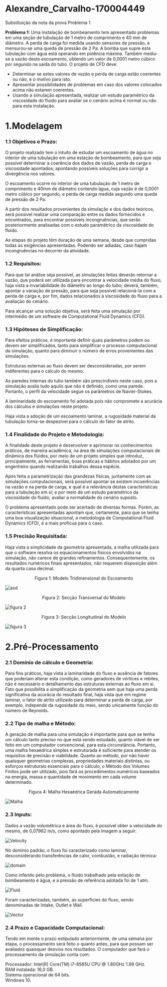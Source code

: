# Alexandre_Carvalho-170004449
Substituição da nota da prova 
Problema 1

**Problema 1:** Uma instalação de bombeamento tem apresentado problemas em uma seção de tubulação de 1 metro de comprimento e 40 mm de diâmetro. A perda de carga foi medida usando sensores de pressão, e mensurou-se uma queda de pressão de 2 Pa. A bomba que supre esta tubulação com água está operando em potência máxima. Também mediu-se a vazão deste escoamento, obtendo um valor de 0,0001 metro cúbico por segundo na saída do tubo. O projeto de CFD deve:

- Determinar se estes valores de vazão e perda de carga estão coerentes ou não, e o motivo para isto.
- Apresentar possibilidades de problemas em caso dos valores colocados acima não estarem coerentes.
- Usando a simulação apresentada, realizar um estudo paramétrico da viscosidade do fluido para avaliar se o cenário acima é normal ou não para esta instalação.

# 1.Modelagem

### 1.1 Objetivos e Prazo: 
	
   O projeto realizado tem o intuito de estudar um escoamento de água no interior de uma tubulação em uma estação de bombeamento, para que seja possível determinar a coerência dos dados de vazão, perda de carga e viscosidade apontados; apontando possíveis soluções para corrigir a divergência nos valores.
   
   O escoamento ocorre no interior de uma tubulação de 1 metro de comprimento e 40mm de diâmetro contendo água, cuja vazão é de 0,0001 metro cúbico por segundo, e perda de carga medida segundo uma queda de pressão de 2 Pa.
 
  A partir dos resultados provenientes da simulação e dos dados teóricos, será possível realizar uma comparação entre os dados fornecidos e encontrados, para encontrar possíveis incongruências, que serão posteriormente analisadas com o estudo paramétrico da viscosidade do fluido.
  
   As etapas do projeto têm duração de uma semana, desde que cumpridas todas as exigências apresentadas. Podendo ser adiadas, caso hajam incongruências no decorrer da atividade.
   
### 1.2 Requisitos:

   Para que tal análise seja possível, as simulações feitas deverão retornar a vazão, que poderá ser utilizada para encontrar a velocidade média do fluxo, haja vista a invariabilidade do diâmetro ao longo do tubo; deverá, também, apontar a variação de pressão, para que seja possível relacioná-la com a perda de carga e, por fim, dados relacionados à viscosidade do fluxo para a avaliação do cenário.
   
   Para alcançar uma solução objetiva, será feita uma simulação por intermédio de um software de Computational Fluid Dynamics (CFD).

### 1.3 Hipóteses de Simplificação:

   Para efeitos práticos, é importante definir quais parâmetros podem ou devem ser simplificados, tanto para simplificar o processo computacional da simulação, quanto para diminuir o número de erros provenientes das simulações.

   Estruturas externas ao fluxo devem ser desconsideradas, por serem indiferentes para o cálculo do mesmo.
  
   As paredes internas do tubo também são prescindíveis neste caso, pois a simulação avalia tudo aquilo que não é definido, como uma parede. Portanto, o perfil da velocidade segue os parâmetros de Navier-Stokes.
  
   A laminaridade do escoamento foi adotada pois não compromete a acurácia dos cálculos e simulações neste projeto.
   
   Haja vista a adoção de um escoamento laminar, a rugosidade material da tubulação torna-se despezível para o cálculo do fator de atrito.
   
### 1.4 Finalidade do Projeto e Metodologia:

   A finalidade deste projeto é desenvolver e aprimorar os conhecimentos práticos, de maneira acadêmica, na área de simulações computacionais de dinâmica dos flúidos, por meio de um projeto simples que introduz, principalmente, as ferramentas, boas práticas e hábitos adotados por um engenheiro quando realizando trabalhos dessa espécie. 
   
   Após feita a parametrização das grandezas físicas, juntamente com as simulações computacionais, será possível apontar se existem incoerências na vazão e na perda de carga, e qual é a relevância destas características para a tubulação em si; e por meio de um estudo paramétrico da viscosidade do fluido, avaliar a normalidade do cenário suposto.
   
   O problema apresentado pode ser acertado de diversas formas. Porém, as características apresentadas apontam que, certamente, para que se tenha uma boa visualização situacional, a metodologia de Computational Fluid Dynamics (CFD), é a mais profícua para o caso.

### 1.5 Precisão Requisitada:

Haja vista a simplicidade da geometria apresentada, a malha utilizada para que o software resolva os equacionamentos físicos envolvidos na simulação, não carece de grandes refinamentos. Consequentemente, os resultados numéricos finais apresentados, não requerem disposição além da quarta casa decimal.


<p align="center">
 Figura 1: Modelo Tridimensional do Escoamento
</p>

![asd](https://user-images.githubusercontent.com/66135034/84211748-726e4d80-aa92-11ea-9446-c48c854b744a.png)

<p align="center">
 Figura 2: Secção Transversal do Modelo
</p>

![figura 2](https://user-images.githubusercontent.com/66135034/85301101-c9eebf00-b47d-11ea-949f-cd266e63df4d.png)

<p align="center">
 Figura 3: Secção Longitudinal do Modelo
</p>

![figura 3](https://user-images.githubusercontent.com/66135034/85301107-cce9af80-b47d-11ea-82cf-6145f028891f.png)


# 2.Pré-Processamento

### 2.1 Domínio de cálculo e Geometria:
Para fins práticos, haja vista a laminaridade do fluxo e ausência de fatores que poderiam alterar esta condição, como geradores de vórtices e rebites, não é necessário o detalhamento das estruturas externas ao fluxo em si.
Fato que possibilita a simplificação da geometria sem que haja uma perda significativa da acurácia do resultado final, haja vista que em regime laminar, o fator de atrito utilizado para determinar a perda de carga, por exemplo, independe da rugosidade do meio, sendo unicamente função do número de Reynolds.

### 2.2 Tipo de malha e Método:
A geração de malha para uma simulação é importante para que se tenha um cálculo tanto preciso no que está sendo estudado, quanto viável de ser feito em um computador convencional, para esta circunstância. Portanto, uma malha hexaédrica simples e estruturada é suficiente para atender os requisitos de precisão e viabilidade.
Quanto ao método, por não haver quaisquer geometrias complexas, propriedades materiais distintas, ou esforços estruturais essenciais para o cálculo, o Método dos Volumes Finitos pode ser utilizado, pois fará os procedimentos numéricos baseados na energia, massa e quantidade de movimento em cada volume determinado.

<p align="center">
 Figura 4: Malha Hexaédrica Gerada Automaticamente
</p>

![Malha](https://user-images.githubusercontent.com/66135034/85929002-9bab1e00-b887-11ea-8bc3-b1d919fe1db9.png)

### 2.3 Inputs:
Dados a vazão volumétrica e área do fluxo, é possível obter a velocidade do mesmo, de 0,07962 m/s, como apontado pela Imagem a seguir:
 
![Velocity](https://user-images.githubusercontent.com/66135034/85929003-9c43b480-b887-11ea-82ad-7cb102a76e7b.png)

No domínio padrão, o fluxo foi caracterizado como laminar, desconsiderando transferências de calor, combustão, e radiação térmica:

![domain](https://user-images.githubusercontent.com/66135034/85929006-9c43b480-b887-11ea-9580-da58734fe9ab.png)

Como inferido pelo problema, o fluido trabalhado pela estação de bombeamento é água, e a pressão de referência adotada foi de 1 atm.

![Fluid](https://user-images.githubusercontent.com/66135034/85929007-9cdc4b00-b887-11ea-9fe4-f360de701ef4.png)
 
Foram caracterizadas, também, as superfícies do fluxo, sendo denominadas de Intake, Outlet e Wall.
 
![Vector](https://user-images.githubusercontent.com/66135034/85929001-9a79f100-b887-11ea-953b-e570fd5916ea.png)

### 2.4 Prazo e Capacidade Computacional:
Tendo em mente o prazo estipulado anteriormente, de uma semana por etapa, o processamento será feito o quanto antes, para que possam ser avaliados quaisquer desvios nos resultados.
O computador que fará o processamento da simulação conta com:

Processador: Intel(R) Core(TM) i7-8565U CPU @ 1.80GHz 1.99 GHz.<br />
RAM instalada: 16,0 GB.<br />
Sistema operacional de 64 bits.<br />
Windows 10.<br />
